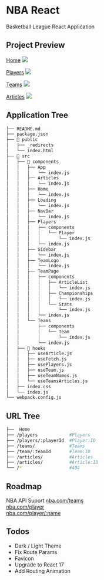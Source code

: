 # NBA React

Basketball League React Application

## Project Preview

[Home](https://raw.githubusercontent.com/moisestech/nba-react/master/public/assets/nba_react_router_1.png)
![](https://user-images.githubusercontent.com/2933430/82761753-f994a380-9db9-11ea-98af-922c37266d46.png)

[Players](https://raw.githubusercontent.com/moisestech/nba-react/master/public/assets/nba_react_router_2.png)
![](https://user-images.githubusercontent.com/2933430/82761748-f7cae000-9db9-11ea-9cce-8e6ab5dcc2c7.png)

[Teams](https://raw.githubusercontent.com/moisestech/nba-react/master/public/assets/nba_react_router_3.png)
![](https://user-images.githubusercontent.com/2933430/82761747-f699b300-9db9-11ea-9e59-a79c65fd6536.png)

[Articles](https://raw.githubusercontent.com/moisestech/nba-react/master/public/assets/nba_react_router_4.png)
![](https://user-images.githubusercontent.com/2933430/82761744-f39ec280-9db9-11ea-954d-33feb6bfc706.png)

## Application Tree

```bash
├── README.md
├── package.json
├── 📁 public
│   ├── _redirects
│   └── index.html
├── 📁 src
│   ├── 📁 components
│   │   ├── App
│   │   │   └── index.js
│   │   ├── Articles
│   │   │   └── index.js
│   │   ├── Home
│   │   │   └── index.js
│   │   ├── Loading
│   │   │   └── index.js
│   │   ├── NavBar
│   │   │   └── index.js
│   │   ├── Players
│   │   │   ├── components
│   │   │   │   └── Player
│   │   │   │       └── index.js
│   │   │   └── index.js
│   │   ├── Sidebar
│   │   │   └── index.js
│   │   ├── TeamLogo
│   │   │   └── index.js
│   │   ├── TeamPage
│   │   │   ├── components
│   │   │   │   ├── ArticleList
│   │   │   │   │   └── index.js
│   │   │   │   ├── Championships
│   │   │   │   │   └── index.js
│   │   │   │   └── Stats
│   │   │   │       └── index.js
│   │   │   └── index.js
│   │   └── Teams
│   │       ├── components
│   │       │   └── Team
│   │       │       └── index.js
│   │       └── index.js
│   ├── 📁 hooks
│   │   ├── useArticle.js
│   │   ├── useFetch.js
│   │   ├── usePlayers.js
│   │   ├── useTeam.js
│   │   ├── useTeamNames.js
│   │   └── useTeamsArticles.js
│   ├── index.css
│   └── index.js
└── webpack.config.js
```

## URL Tree

```bash
├──  Home
├── /players            #Players
├── /players/:playerId  #Player:ID
├── /teams/             #Teams
├── /team/:teamId       #Team:ID
├── /articles/          #Articles
├── /articles/          #Article:ID
└── /*                  #404
```

## Roadmap

NBA API Suport
[nba.com/teams](https://www.nba.com/teams)  
[nba.com/player](https://www.nba.com/players)  
[nba.com/player/:name](https://www.nba.com/players/)

## Todos

- Dark / Light Theme
- Fix Route Params
- Favicon
- Upgrade to React 17
- Add Routing Animation
